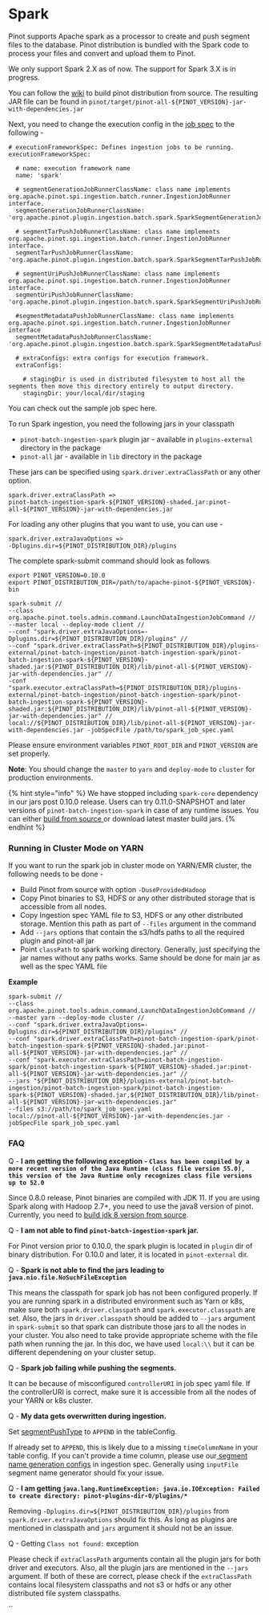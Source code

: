 # Spark

Pinot supports Apache spark as a processor to create and push segment files to the database. Pinot distribution is bundled with the Spark code to process your files and convert and upload them to Pinot.

We only support Spark 2.X as of now. The support for Spark 3.X is in progress.

You can follow the [wiki](../../getting-started/running-pinot-locally.md#build-from-source-or-download-the-distribution) to build pinot distribution from source. The resulting JAR file can be found in `pinot/target/pinot-all-${PINOT_VERSION}-jar-with-dependencies.jar`

Next, you need to change the execution config in the [job spec](./#create-schema-configuration) to the following -

```
# executionFrameworkSpec: Defines ingestion jobs to be running.
executionFrameworkSpec:

  # name: execution framework name
  name: 'spark'

  # segmentGenerationJobRunnerClassName: class name implements org.apache.pinot.spi.ingestion.batch.runner.IngestionJobRunner interface.
  segmentGenerationJobRunnerClassName: 'org.apache.pinot.plugin.ingestion.batch.spark.SparkSegmentGenerationJobRunner'

  # segmentTarPushJobRunnerClassName: class name implements org.apache.pinot.spi.ingestion.batch.runner.IngestionJobRunner interface.
  segmentTarPushJobRunnerClassName: 'org.apache.pinot.plugin.ingestion.batch.spark.SparkSegmentTarPushJobRunner'

  # segmentUriPushJobRunnerClassName: class name implements org.apache.pinot.spi.ingestion.batch.runner.IngestionJobRunner interface.
  segmentUriPushJobRunnerClassName: 'org.apache.pinot.plugin.ingestion.batch.spark.SparkSegmentUriPushJobRunner'

  #segmentMetadataPushJobRunnerClassName: class name implements org.apache.pinot.spi.ingestion.batch.runner.IngestionJobRunner interface
  segmentMetadataPushJobRunnerClassName: 'org.apache.pinot.plugin.ingestion.batch.spark.SparkSegmentMetadataPushJobRunner'

  # extraConfigs: extra configs for execution framework.
  extraConfigs:

    # stagingDir is used in distributed filesystem to host all the segments then move this directory entirely to output directory.
    stagingDir: your/local/dir/staging
```

You can check out the sample job spec here.

To run Spark ingestion, you need the following jars in your classpath

* `pinot-batch-ingestion-spark` plugin jar - available in `plugins-external` directory in the package
* `pinot-all` jar - available in `lib` directory in the package

These jars can be specified using `spark.driver.extraClassPath`   or any other option.&#x20;

```
spark.driver.extraClassPath =>
pinot-batch-ingestion-spark-${PINOT_VERSION}-shaded.jar:pinot-all-${PINOT_VERSION}-jar-with-dependencies.jar
```

For loading any other plugins that you want to use,  you can use -

```
spark.driver.extraJavaOptions =>
-Dplugins.dir=${PINOT_DISTRIBUTION_DIR}/plugins
```



The complete spark-submit command should look as follows

```
export PINOT_VERSION=0.10.0
export PINOT_DISTRIBUTION_DIR=/path/to/apache-pinot-${PINOT_VERSION}-bin

spark-submit //
--class org.apache.pinot.tools.admin.command.LaunchDataIngestionJobCommand //
--master local --deploy-mode client //
--conf "spark.driver.extraJavaOptions=-Dplugins.dir=${PINOT_DISTRIBUTION_DIR}/plugins" //
--conf "spark.driver.extraClassPath=${PINOT_DISTRIBUTION_DIR}/plugins-external/pinot-batch-ingestion/pinot-batch-ingestion-spark/pinot-batch-ingestion-spark-${PINOT_VERSION}-shaded.jar:${PINOT_DISTRIBUTION_DIR}/lib/pinot-all-${PINOT_VERSION}-jar-with-dependencies.jar" //
-conf "spark.executor.extraClassPath=${PINOT_DISTRIBUTION_DIR}/plugins-external/pinot-batch-ingestion/pinot-batch-ingestion-spark/pinot-batch-ingestion-spark-${PINOT_VERSION}-shaded.jar:${PINOT_DISTRIBUTION_DIR}/lib/pinot-all-${PINOT_VERSION}-jar-with-dependencies.jar" //
local://${PINOT_DISTRIBUTION_DIR}/lib/pinot-all-${PINOT_VERSION}-jar-with-dependencies.jar -jobSpecFile /path/to/spark_job_spec.yaml
```

Please ensure environment variables `PINOT_ROOT_DIR` and `PINOT_VERSION` are set properly.

**Note**: You should change the `master` to `yarn` and `deploy-mode` to `cluster` for production environments.&#x20;

{% hint style="info" %}
We have stopped including `spark-core` dependency in our jars post 0.10.0 release. Users can try 0.11.0-SNAPSHOT and later versions of `pinot-batch-ingestion-spark` in case of any runtime issues. You can either [build from source ](../../getting-started/)or download latest master build jars.
{% endhint %}

### Running in Cluster Mode on YARN

If you want to run the spark job in cluster mode on YARN/EMR cluster, the following needs to be done -

* Build Pinot from source with option `-DuseProvidedHadoop`
* Copy Pinot binaries to S3, HDFS or any other distributed storage that is accessible from all nodes.
* Copy Ingestion spec YAML file to S3, HDFS or any other distributed storage. Mention this path as part of `--files` argument in the command&#x20;
* Add `--jars` options that contain the s3/hdfs paths to all the required plugin and pinot-all jar
* Point `classPath` to spark working directory.  Generally, just specifying the jar names without any paths works. Same should be done for main jar as well as the spec YAML file

**Example**

```
spark-submit //
--class org.apache.pinot.tools.admin.command.LaunchDataIngestionJobCommand //
--master yarn --deploy-mode cluster //
--conf "spark.driver.extraJavaOptions=-Dplugins.dir=${PINOT_DISTRIBUTION_DIR}/plugins" //
--conf "spark.driver.extraClassPath=pinot-batch-ingestion-spark/pinot-batch-ingestion-spark-${PINOT_VERSION}-shaded.jar:pinot-all-${PINOT_VERSION}-jar-with-dependencies.jar" //
--conf "spark.executor.extraClassPath=pinot-batch-ingestion-spark/pinot-batch-ingestion-spark-${PINOT_VERSION}-shaded.jar:pinot-all-${PINOT_VERSION}-jar-with-dependencies.jar" //
--jars "${PINOT_DISTRIBUTION_DIR}/plugins-external/pinot-batch-ingestion/pinot-batch-ingestion-spark/pinot-batch-ingestion-spark-${PINOT_VERSION}-shaded.jar,${PINOT_DISTRIBUTION_DIR}/lib/pinot-all-${PINOT_VERSION}-jar-with-dependencies.jar"
--files s3://path/to/spark_job_spec.yaml
local://pinot-all-${PINOT_VERSION}-jar-with-dependencies.jar -jobSpecFile spark_job_spec.yaml
```

### FAQ

Q - **I am getting the following exception - `Class has been compiled by a more recent version of the Java Runtime (class file version 55.0), this version of the Java Runtime only recognizes class file versions up to 52.0`**

Since 0.8.0 release, Pinot binaries are compiled with JDK 11. If you are using Spark along with Hadoop 2.7+, you need to use the java8 version of pinot. Currently, you need to [build jdk 8 version from source](../../getting-started/).



Q - **I am not able to find `pinot-batch-ingestion-spark` jar.**&#x20;

For Pinot version prior to 0.10.0, the spark plugin is located in `plugin` dir of binary distribution. For 0.10.0 and later, it is located in `pinot-external` dir.&#x20;



Q - **Spark is not able to find the jars** **leading to**  **`java.nio.file.NoSuchFileException`**

This means the classpath for spark job has not been configured properly. If you are running spark in a distributed environment such as Yarn or k8s, make sure both `spark.driver.classpath` and `spark.executor.classpath` are set. Also, the jars in `driver.classpath` should be added to `--jars` argument in `spark-submit` so that spark can distribute those jars to all the nodes in your cluster. You also need to take provide appropriate scheme with the file path when running the jar. In this doc, we have used `local:\\` but it can be different dependening on your cluster setup.



Q - **Spark job failing while pushing the segments.**&#x20;

It can be because of misconfigured `controllerURI` in job spec yaml file. If the controllerURI is correct, make sure it is accessible from all the nodes of your YARN or k8s cluster.



Q - **My data gets overwritten during ingestion.**

Set [segmentPushType](../../../configuration-reference/table.md#segments-config) to `APPEND` in the tableConfig.

If already set to `APPEND`, this is likely due to a missing `timeColumnName` in your table config. If you can't provide a time column, please use our[ segment name generation configs](../../../configuration-reference/job-specification.md#segment-name-generator-spec) in ingestion spec. Generally using `inputFile` segment name generator should fix your issue.



Q - **I am getting `java.lang.RuntimeException: java.io.IOException: Failed to create directory: pinot-plugins-dir-0/plugins/*`**

Removing `-Dplugins.dir=${PINOT_DISTRIBUTION_DIR}/plugins` from `spark.driver.extraJavaOptions`  should fix this. As long as plugins are mentioned in classpath and `jars` argument it should not be an issue.



Q - Getting `Class not found:` exception

Please check if `extraClassPath` arguments contain all the plugin jars for both driver and executors. Also, all the plugin jars are mentioned in the `--jars` argument. If both of these are correct, please check if the `extraClassPath` contains local filesystem classpaths and not s3 or hdfs or any other distributed file system classpaths.&#x20;

``
